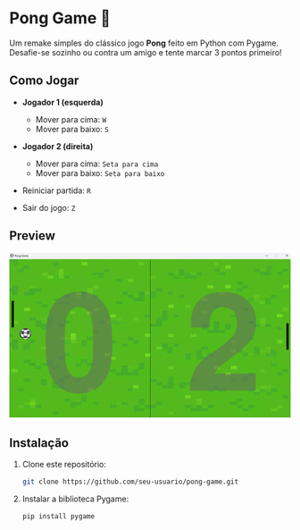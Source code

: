 # Pong Game 🏓

Um remake simples do clássico jogo **Pong** feito em Python com Pygame.  
Desafie-se sozinho ou contra um amigo e tente marcar 3 pontos primeiro!

## Como Jogar

- **Jogador 1 (esquerda)**
  - Mover para cima: `W`
  - Mover para baixo: `S`

- **Jogador 2 (direita)**
  - Mover para cima: `Seta para cima`
  - Mover para baixo: `Seta para baixo`

- Reiniciar partida: `R`
- Sair do jogo: `Z`

## Preview
![Tela Jogo](imagens/print_jogo.png)

## Instalação

1. Clone este repositório:  
   ```bash
   git clone https://github.com/seu-usuario/pong-game.git

2. Instalar a biblioteca Pygame:
   ```bash
   pip install pygame